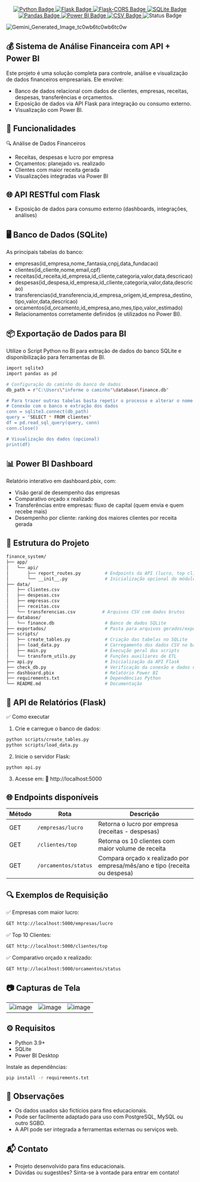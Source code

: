 <p align="center">
  <!-- Linguagem principal -->
  <a href="https://www.python.org/">
    <img src="https://img.shields.io/badge/-Python-3776AB?style=flat-square&logo=python&logoColor=white" alt="Python Badge" />
  </a>

  <!-- Framework web -->
  <a href="https://flask.palletsprojects.com/">
    <img src="https://img.shields.io/badge/-Flask-000000?style=flat-square&logo=flask&logoColor=white" alt="Flask Badge" />
  </a>

  <!-- CORS -->
  <a href="https://flask-cors.readthedocs.io/en/latest/">
    <img src="https://img.shields.io/badge/-Flask--CORS-00A1E0?style=flat-square&logo=flask&logoColor=white" alt="Flask-CORS Badge" />
  </a>

  <!-- Banco de dados -->
  <a href="https://www.sqlite.org/index.html">
    <img src="https://img.shields.io/badge/-SQLite-003B57?style=flat-square&logo=sqlite&logoColor=white" alt="SQLite Badge" />
  </a>

  <!-- Bibliotecas de dados -->
  <a href="https://pandas.pydata.org/">
    <img src="https://img.shields.io/badge/-Pandas-150458?style=flat-square&logo=pandas&logoColor=white" alt="Pandas Badge" />
  </a>

  <!-- Visualização -->
  <a href="https://powerbi.microsoft.com/">
    <img src="https://img.shields.io/badge/-Power%20BI-F2C811?style=flat-square&logo=powerbi&logoColor=black" alt="Power BI Badge" />
  </a>

  <!-- Dados -->
  <a href="https://en.wikipedia.org/wiki/Comma-separated_values">
    <img src="https://img.shields.io/badge/-CSV%20Files-FF8800?style=flat-square&logo=files&logoColor=white" alt="CSV Badge" />
  </a>

  <!-- Status -->
  <img src="https://img.shields.io/badge/status-em%20desenvolvimento-yellow?style=flat-square" alt="Status Badge" />
</p>


![Gemini_Generated_Image_tc0wb6tc0wb6tc0w](https://github.com/user-attachments/assets/a162d751-2eb5-4b20-8a20-64e511b2c687)
## 💰 Sistema de Análise Financeira com API + Power BI

Este projeto é uma solução completa para controle, análise e visualização de dados financeiros empresariais. Ele envolve:

- Banco de dados relacional com dados de clientes, empresas, receitas, despesas, transferências e orçamentos.
- Exposição de dados via API Flask para integração ou consumo externo.
- Visualização com Power BI.

## 🧠 Funcionalidades
🔍 Análise de Dados Financeiros
- Receitas, despesas e lucro por empresa
- Orçamentos: planejado vs. realizado
- Clientes com maior receita gerada
- Visualizações integradas via Power BI

## 🌐 API RESTful com Flask
- Exposição de dados para consumo externo (dashboards, integrações, análises)

## 🖥️ Banco de Dados (SQLite)
As principais tabelas do banco:

- empresas(id_empresa,nome_fantasia,cnpj,data_fundacao)
- clientes(id_cliente,nome,email,cpf)
- receitas(id_receita,id_empresa,id_cliente,categoria,valor,data,descricao)
- despesas(id_despesa,id_empresa,id_cliente,categoria,valor,data,descricao) 
- transferencias(id_transferencia,id_empresa_origem,id_empresa_destino,tipo,valor,data,descricao)
- orcamentos(id_orcamento,id_empresa,ano,mes,tipo,valor_estimado)
- Relacionamentos corretamente definidos (e utilizados no Power BI).

## 📦 Exportação de Dados para BI
Utilize o Script Python no BI para extração de dados do banco SQLite e disponibilização para ferramentas de BI.
```bash
import sqlite3
import pandas as pd

# Configuração do caminho do banco de dados
db_path = r"C:\Users\"informe o caminho"\database\finance.db"

# Para trazer outras tabelas basta repetir o processo e alterar o nome "clientes" para o nome da tabela que pretende exportar.
# Conexão com o banco e extração dos dados
conn = sqlite3.connect(db_path)
query = "SELECT * FROM clientes" 
df = pd.read_sql_query(query, conn)
conn.close()

# Visualização dos dados (opcional)
print(df)
```

## 📊 Power BI Dashboard
Relatório interativo em dashboard.pbix, com:
- Visão geral de desempenho das empresas
- Comparativo orçado x realizado
- Transferências entre empresas: fluxo de capital (quem envia e quem recebe mais)
- Desempenho por cliente: ranking dos maiores clientes por receita gerada

## 📁 Estrutura do Projeto
```bash
finance_system/
├── app/
│   └── api/
│       ├── report_routes.py         # Endpoints da API (lucro, top clientes, orçamentos)
│       └── __init__.py              # Inicialização opcional do módulo Flask
├── data/
│   ├── clientes.csv
│   ├── despesas.csv
│   ├── empresas.csv
│   ├── receitas.csv
│   └── transferencias.csv          # Arquivos CSV com dados brutos
├── database/
│   └── finance.db                   # Banco de dados SQLite
├── exportados/                      # Pasta para arquivos gerados/exportados
├── scripts/
│   ├── create_tables.py             # Criação das tabelas no SQLite
│   ├── load_data.py                 # Carregamento dos dados CSV no banco
│   ├── main.py                      # Execução geral dos scripts
│   └── transform_utils.py           # Funções auxiliares de ETL
├── api.py                           # Inicialização da API Flask
├── check_db.py                      # Verificação da conexão e dados no DB
├── dashboard.pbix                   # Relatório Power BI
├── requirements.txt                 # Dependências Python
└── README.md                        # Documentação

```

## 🔌 API de Relatórios (Flask)
✅ Como executar
1. Crie e carregue o banco de dados:
```bash
python scripts/create_tables.py
python scripts/load_data.py
```

2. Inicie o servidor Flask:
```bash
python api.py
```

3. Acesse em:
📍 http://localhost:5000

## 🌐 Endpoints disponíveis

| Método | Rota                  | Descrição                                                                                     |
|--------|-----------------------|-----------------------------------------------------------------------------------------------|
| GET    | `/empresas/lucro`     | Retorna o lucro por empresa (receitas - despesas)                                             |
| GET    | `/clientes/top`       | Retorna os 10 clientes com maior volume de receita                                            |
| GET    | `/orcamentos/status`  | Compara orçado x realizado por empresa/mês/ano e tipo (receita ou despesa)                    |

## 🔍 Exemplos de Requisição
✅ Empresas com maior lucro:
```bash
GET http://localhost:5000/empresas/lucro
```
✅ Top 10 Clientes:
```bash
GET http://localhost:5000/clientes/top
```
✅ Comparativo orçado x realizado:
```bash
GET http://localhost:5000/orcamentos/status
```

## 📷 Capturas de Tela
| | | |
|-|-|-|
| ![image](https://github.com/user-attachments/assets/abcfab59-2b99-4c36-9621-0cb3f5764f55) | ![image](https://github.com/user-attachments/assets/43a7d218-9825-4c17-96f9-74dff2e8e7fc) | ![image](https://github.com/user-attachments/assets/50f74c0a-45f9-43ab-a771-68919c6a214b) |


## ⚙️ Requisitos
- Python 3.9+
- SQLite
- Power BI Desktop

Instale as dependências:
```bash
pip install -r requirements.txt
```

## 📌 Observações
- Os dados usados são fictícios para fins educacionais.
- Pode ser facilmente adaptado para uso com PostgreSQL, MySQL ou outro SGBD.
- A API pode ser integrada a ferramentas externas ou serviços web.

## 📬 Contato
- Projeto desenvolvido para fins educacionais.
- Dúvidas ou sugestões? Sinta-se à vontade para entrar em contato!
